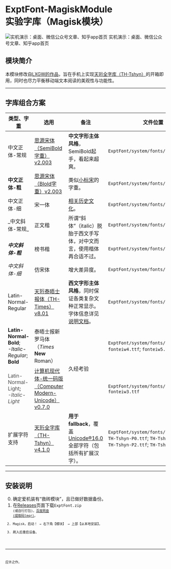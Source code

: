 # ExptFont-MagiskModule<br>实验字库（Magisk模块）

![实机演示：桌面、微信公众号文章、知乎app首页](Presentation_250513.png) 实机演示：桌面、微信公众号文章、知乎app首页

## 模块简介
本模块修改自[LXGW的作品](https://github.com/lxgw/advanced-cjk-font-magisk-module-template)，旨在手机上实现[天珩全字库（TH-Tshyn）](http://cheonhyeong.com/Simplified/download.html)的开箱即用，同时也尽力平衡移动端文本阅读的美观性与功能性。

---

## 字库组合方案
<table>
  <thead>
    <tr>
      <th>类型、字重</th>
      <th>选用</th>
      <th>备注</th>
      <th>文件位置</th>
    </tr>
  </thead>
  <tbody>
    <tr>
      <td>中文正体-常规</td>
      <td>
        <a href="https://github.com/notofonts/noto-cjk">思源宋体（SemiBold字重）v2.003</a>
      </td>
      <td><strong>中文字形主体风格</strong>，SemiBold起手，看起来超爽。</td>
        <td><code>ExptFont/system/fonts/fontchw4.otf</code></td>
    </tr>
    <tr>
      <td><strong>中文正体-粗</strong></td>
      <td>
        <a href="https://github.com/notofonts/noto-cjk">思源宋体（Blold字重）v2.003</a>
      </td>
      <td>类似<a href="https://www.foundertype.com/index.php/FontInfo/index/id/164">小标宋</a>的字重。</td>
      <td><code>ExptFont/system/fonts/fontchw5.otf</code></td>
    </tr>
    <tr>
      <td><span style="font-weight: 300;">中文正体-细</span></td>
      <td>宋一体</td>
      <td>
        <a href="http://printinginst.com/newsinfo/2222180.html">相关历史文化</a>。
      </td>
      <td><code>ExptFont/system/fonts/fontchw3.otf</code></td>
    </tr>
    <tr>
      <td>_中文斜体-常规_</td>
      <td>正文楷</td>
      <td rowspan=2>所谓“斜体”（italic）脱胎于西文手写体，对中文而言，使用楷体再合适不过。</td>
      <td><code>ExptFont/system/fonts/fontciw4.ttf</code></td>
    </tr>
    <tr>
      <td><em><strong>中文斜体-粗</strong></em></td>
      <td>榜书楷</td>
      <td><code>ExptFont/system/fonts/fontciw5.ttf</code></td>
    </tr>
    <tr>
      <td><span style="font-weight: 300;"><em>中文斜体-细</em></span></td>
      <td>仿宋体</td>
      <td>增大差异度。</td>
      <td><code>ExptFont/system/fonts/fontciw3.ttf</code></td>
    </tr>
    <tr>
      <td>Latin-Normal-Regular</td>
      <td>
        <a href="http://cheonhyeong.com/Tools/Times.html">天珩泰晤士报体（TH-Times）v8.01</a>
      </td>
      <td><strong>西文字形主体风格</strong>，同时保证各类复杂文种正常显示。字体信息详见<a href="http://cheonhyeong.com/Tools/Times.html">说明文档</a>。</td>
      <td><code>ExptFont/system/fonts/fontenw4.ttc</code></td>
    </tr>
    <tr>
      <td>
        <strong>Latin-Normal-Bold</strong>;<br>
        <em>-Italic-Regular</em>; <strong>Bold</strong>
      </td>
      <td>泰晤士报新罗马体（<em>Times</em> <strong>New</strong> Roman）</td>
      <td rowspan=2>久经考验</td>
      <td><code>ExptFont/system/fonts/fontenw5.ttf</code>; <code>fonteiw4.ttf</code>; <code>fonteiw5.ttf</code></td>
    </tr>
    <tr>
      <td>
        <span style="font-weight: 300;">Latin-Normal-Light</span>;<br>
        <em><span style="font-weight: 300;">-Italic-Light</span></em>
      </td>
      <td>
        <a href="https://ctan.org/pkg/cm-unicode">计算机现代体-统一码版（Computer Modern-Unicode）v0.7.0</a>
      </td>
      <td><code>ExptFont/system/fonts/fontenw3.ttf</code>; <code>fonteiw3.ttf</code></td>
    </tr>
    <tr>
      <td>扩展字符支持</td>
      <td>
        <a href="http://cheonhyeong.com/Simplified/download.html">天珩全字库（TH-Tshyn）v4.1.0</a>
      </td>
      <td><strong>用于fallback</strong>，覆盖<a href="https://www.unicode.org/versions/Unicode16.0.0/">Unicode®16.0</a>全部字符（包括所有扩展汉字）。</td>
      <td><code>ExptFont/system/fonts/fontenw4.ttc</code>; <code>TH-Tshyn-P0.ttf</code>; <code>TH-Tshyn-P1.ttf</code>; <code>TH-Tshyn-P2.ttf</code>; <code>TH-Tshyn-P16.ttf</code></td>
    </tr>
  </tbody>
</table>

---

## 安装说明

0. 确定爱机装有“救砖模块”，且已做好数据备份。
1. 在[Releases](https://github.com/Fisher4124/ExptFont-MagiskModule/releases)页面下载<code>ExptFont.zip<code> (或自行打包)，[百度网盘 (提取码lmqr)](https://pan.baidu.com/s/1YUE_1eQbMNQOK9kM16Fyog)。
2. Magisk，启动！ → 右下角【模块】 → 上部【从本地安装】。
3. 刷入后重启设备。

---

应许之作。
